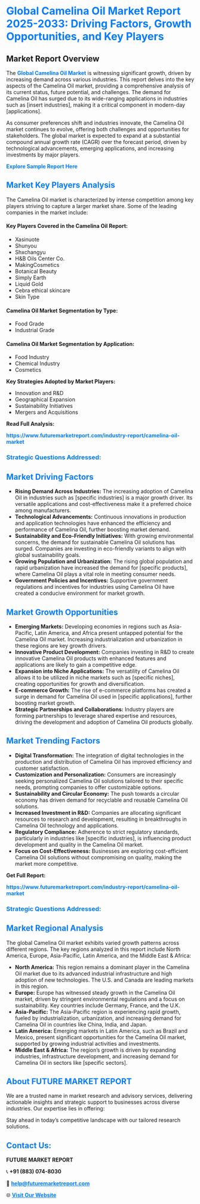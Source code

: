 <h1 style="color: #007BFF;">Global Camelina Oil Market Report 2025-2033: Driving Factors, Growth Opportunities, and Key Players</h1>

<section id="overview">
<h2>Market Report Overview</h2>
<p>The <a href="https://www.futuremarketreport.com/industry-report/camelina-oil-market" style="color: #007BFF; text-decoration: none;"><strong>Global Camelina Oil Market</strong></a> is witnessing significant growth, driven by increasing demand across various industries. This report delves into the key aspects of the Camelina Oil market, providing a comprehensive analysis of its current status, future potential, and challenges. The demand for Camelina Oil has surged due to its wide-ranging applications in industries such as [insert industries], making it a critical component in modern-day [applications].</p>
<p>As consumer preferences shift and industries innovate, the Camelina Oil market continues to evolve, offering both challenges and opportunities for stakeholders. The global market is expected to expand at a substantial compound annual growth rate (CAGR) over the forecast period, driven by technological advancements, emerging applications, and increasing investments by major players.</p>
</section>

<section id="overview">
<p><a href="https://www.futuremarketreport.com/request-sample/reportId=89011" style="color: #007BFF; text-decoration: none;"><strong>Explore Sample Report Here</strong></a></p>
</section>

<section id="key-players">
<h2 style="color: #007BFF;">Market Key Players Analysis</h2>
<p>The Camelina Oil market is characterized by intense competition among key players striving to capture a larger market share. Some of the leading companies in the market include:</p>
<h4>Key Players Covered in the Camelina Oil Report:</h4>
<ul><li>Xasinuote</li><li>Shunyou</li><li>Shxchangyu</li><li>H&amp;B Oils Center Co.</li><li>MakingCosmetics</li><li>Botanical Beauty</li><li>Simply Earth</li><li>Liquid Gold</li><li>Cebra ethical skincare</li><li>Skin Type</li></ul>
<h4>Camelina Oil Market Segmentation by Type:</h4>
<ul><li>Food Grade</li><li>Industrial Grade</li></ul>

<h4>Camelina Oil Market Segmentation by Application:</h4>
<ul><li>Food Industry</li><li>Chemical Industry</li><li>Cosmetics</li></ul>
<p><strong>Key Strategies Adopted by Market Players:</strong></p>
<ul>
<li>Innovation and R&D</li>
<li>Geographical Expansion</li>
<li>Sustainability Initiatives</li>
<li>Mergers and Acquisitions</li>
</ul>
</section>

<section>
<p><strong>Read Full Analysis: </strong></p><a href="https://www.futuremarketreport.com/industry-report/camelina-oil-market" style="color: #007BFF; text-decoration: none;"><strong>https://www.futuremarketreport.com/industry-report/camelina-oil-market</strong></a>
<h3 style="color: #007BFF;">Strategic Questions Addressed:</h3>
</section>

<section id="driving-factors">
<h2 style="color: #007BFF;">Market Driving Factors</h2>
<ul>
<li><strong>Rising Demand Across Industries:</strong> The increasing adoption of Camelina Oil in industries such as [specific industries] is a major growth driver. Its versatile applications and cost-effectiveness make it a preferred choice among manufacturers.</li>
<li><strong>Technological Advancements:</strong> Continuous innovations in production and application technologies have enhanced the efficiency and performance of Camelina Oil, further boosting market demand.</li>
<li><strong>Sustainability and Eco-Friendly Initiatives:</strong> With growing environmental concerns, the demand for sustainable Camelina Oil solutions has surged. Companies are investing in eco-friendly variants to align with global sustainability goals.</li>
<li><strong>Growing Population and Urbanization:</strong> The rising global population and rapid urbanization have increased the demand for [specific products], where Camelina Oil plays a vital role in meeting consumer needs.</li>
<li><strong>Government Policies and Incentives:</strong> Supportive government regulations and incentives for industries using Camelina Oil have created a conducive environment for market growth.</li>
</ul>
</section>

<section id="growth-opportunities">
<h2 style="color: #007BFF;">Market Growth Opportunities</h2>
<ul>
<li><strong>Emerging Markets:</strong> Developing economies in regions such as Asia-Pacific, Latin America, and Africa present untapped potential for the Camelina Oil market. Increasing industrialization and urbanization in these regions are key growth drivers.</li>
<li><strong>Innovative Product Development:</strong> Companies investing in R&D to create innovative Camelina Oil products with enhanced features and applications are likely to gain a competitive edge.</li>
<li><strong>Expansion into Niche Applications:</strong> The versatility of Camelina Oil allows it to be utilized in niche markets such as [specific niches], creating opportunities for growth and diversification.</li>
<li><strong>E-commerce Growth:</strong> The rise of e-commerce platforms has created a surge in demand for Camelina Oil used in [specific applications], further boosting market growth.</li>
<li><strong>Strategic Partnerships and Collaborations:</strong> Industry players are forming partnerships to leverage shared expertise and resources, driving the development and adoption of Camelina Oil products globally.</li>
</ul>
</section>

<section id="trending-factors">
<h2 style="color: #007BFF;">Market Trending Factors</h2>
<ul>
<li><strong>Digital Transformation:</strong> The integration of digital technologies in the production and distribution of Camelina Oil has improved efficiency and customer satisfaction.</li>
<li><strong>Customization and Personalization:</strong> Consumers are increasingly seeking personalized Camelina Oil solutions tailored to their specific needs, prompting companies to offer customizable options.</li>
<li><strong>Sustainability and Circular Economy:</strong> The push towards a circular economy has driven demand for recyclable and reusable Camelina Oil solutions.</li>
<li><strong>Increased Investment in R&D:</strong> Companies are allocating significant resources to research and development, resulting in breakthroughs in Camelina Oil technology and applications.</li>
<li><strong>Regulatory Compliance:</strong> Adherence to strict regulatory standards, particularly in industries like [specific industries], is influencing product development and quality in the Camelina Oil market.</li>
<li><strong>Focus on Cost-Effectiveness:</strong> Businesses are exploring cost-efficient Camelina Oil solutions without compromising on quality, making the market more competitive.</li>
</ul>
</section>

<section>
<p><strong>Get Full Report: </strong></p><a href="https://www.futuremarketreport.com/industry-report/camelina-oil-market" style="color: #007BFF; text-decoration: none;"><strong>https://www.futuremarketreport.com/industry-report/camelina-oil-market</strong></a>
<h3 style="color: #007BFF;">Strategic Questions Addressed:</h3>
</section>


<section id="regional-analysis">
<h2 style="color: #007BFF;">Market Regional Analysis</h2>
<p>The global Camelina Oil market exhibits varied growth patterns across different regions. The key regions analyzed in this report include North America, Europe, Asia-Pacific, Latin America, and the Middle East & Africa:</p>
<ul>
<li><strong>North America:</strong> This region remains a dominant player in the Camelina Oil market due to its advanced industrial infrastructure and high adoption of new technologies. The U.S. and Canada are leading markets in this region.</li>
<li><strong>Europe:</strong> Europe has witnessed steady growth in the Camelina Oil market, driven by stringent environmental regulations and a focus on sustainability. Key countries include Germany, France, and the U.K.</li>
<li><strong>Asia-Pacific:</strong> The Asia-Pacific region is experiencing rapid growth, fueled by industrialization, urbanization, and increasing demand for Camelina Oil in countries like China, India, and Japan.</li>
<li><strong>Latin America:</strong> Emerging markets in Latin America, such as Brazil and Mexico, present significant opportunities for the Camelina Oil market, supported by growing industrial activities and investments.</li>
<li><strong>Middle East & Africa:</strong> The region’s growth is driven by expanding industries, infrastructure development, and increasing demand for Camelina Oil in sectors like [specific sectors].</li>
</ul>
</section>

<footer>
<h2 style="color: #007BFF;">About FUTURE MARKET REPORT</h2>
<p>We are a trusted name in market research and advisory services, delivering actionable insights and strategic support to businesses across diverse industries. Our expertise lies in offering:</p>

<p>Stay ahead in today’s competitive landscape with our tailored research solutions.</p>

<h2 style="color: #007BFF;">Contact Us:</h2>
<p><strong>FUTURE MARKET REPORT</strong></p>
<p>📞 <strong>+91 (883) 074-8030</strong></p>
<p>📧 <strong><a href="mailto:help@futuremarketreport.com" style="color: #007BFF;">help@futuremarketreport.com</a></strong></p>
<p>🌐 <strong><a href="https://www.futuremarketreport.com/" style="color: #007BFF;">Visit Our Website</a></strong></p>
</footer>